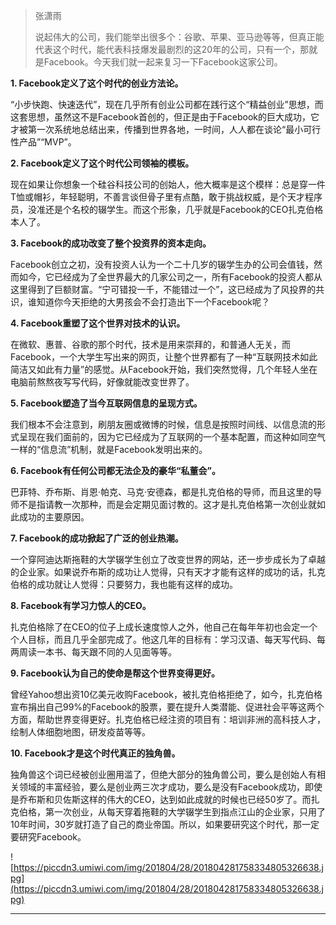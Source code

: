 > 张潇雨
> 
> 说起伟大的公司，我们能举出很多个：谷歌、苹果、亚马逊等等，但真正能代表这个时代，能代表科技爆发最剧烈的这20年的公司，只有一个，那就是Facebook。今天我们就一起来复习一下Facebook这家公司。

 **1. Facebook定义了这个时代的创业方法论。**

“小步快跑、快速迭代”，现在几乎所有创业公司都在践行这个“精益创业”思想，而这套思想，虽然这不是Facebook首创的，但正是由于Facebook的巨大成功，它才被第一次系统地总结出来，传播到世界各地，一时间，人人都在谈论“最小可行性产品”“MVP”。

 **2. Facebook定义了这个时代公司领袖的模板。**

现在如果让你想象一个硅谷科技公司的创始人，他大概率是这个模样：总是穿一件T恤或帽衫，年轻聪明，不善言谈但骨子里有点酷，敢于挑战权威，是个天才程序员，没准还是个名校的辍学生。而这个形象，几乎就是Facebook的CEO扎克伯格本人了。

 **3. Facebook的成功改变了整个投资界的资本走向。**

Facebook创立之初，没有投资人认为一个二十几岁的辍学生办的公司会值钱，然而如今，它已经成为了全世界最大的几家公司之一，所有Facebook的投资人都从这里得到了巨额财富。“宁可错投一千，不能错过一个”，这已经成为了风投界的共识，谁知道你今天拒绝的大男孩会不会打造出下一个Facebook呢？

 **4. Facebook重塑了这个世界对技术的认识。**

在微软、惠普、谷歌的那个时代，技术是用来崇拜的，和普通人无关，而Facebook，一个大学生写出来的网页，让整个世界都有了一种“互联网技术如此简洁又如此有力量”的感觉。从Facebook开始，我们突然觉得，几个年轻人坐在电脑前熬熬夜写写代码，好像就能改变世界了。

 **5. Facebook塑造了当今互联网信息的呈现方式。**

我们根本不会注意到，刷朋友圈或微博的时候，信息是按照时间线、以信息流的形式呈现在我们面前的，因为它已经成为了互联网的一个基本配置，而这种如同空气一样的“信息流”机制，就是Facebook发明出来的。

 **6. Facebook有任何公司都无法企及的豪华“私董会”。**

巴菲特、乔布斯、肖恩·帕克、马克·安德森，都是扎克伯格的导师，而且这里的导师不是指请教一次那种，而是会定期见面讨教的。这才是扎克伯格第一次创业就如此成功的主要原因。

 **7. Facebook的成功掀起了广泛的创业热潮。**

一个穿阿迪达斯拖鞋的大学辍学生创立了改变世界的网站，还一步步成长为了卓越的企业家。如果说乔布斯的成功让人觉得，只有天才才能有这样的成功的话，扎克伯格的成功就让人觉得：只要努力，我也能有这样的成功。

 **8. Facebook有学习力惊人的CEO。**

扎克伯格除了在CEO的位子上成长速度惊人之外，他自己在每年年初也会定一个个人目标，而且几乎全部完成了。他这几年的目标有：学习汉语、每天写代码、每两周读一本书、每天跟不同的人见面等等。

 **9. Facebook认为自己的使命是帮这个世界变得更好。**

曾经Yahoo想出资10亿美元收购Facebook，被扎克伯格拒绝了，如今，扎克伯格宣布捐出自己99%的Facebook的股票，要在提升人类潜能、促进社会平等这两个方面，帮助世界变得更好。扎克伯格已经注资的项目有：培训非洲的高科技人才，绘制人体细胞地图，研发疫苗等等。

 **10. Facebook才是这个时代真正的独角兽。**

独角兽这个词已经被创业圈用滥了，但绝大部分的独角兽公司，要么是创始人有相关领域的丰富经验，要么是创业两三次才成功，要么是没有Facebook成功，即使是乔布斯和贝佐斯这样的伟大的CEO，达到如此成就的时候也已经50岁了。而扎克伯格，第一次创业，从每天穿着拖鞋的大学辍学生到指点江山的企业家，只用了10年时间，30岁就打造了自己的商业帝国。所以，如果要研究这个时代，那一定要研究Facebook。

![https://piccdn3.umiwi.com/img/201804/28/201804281758334805326638.jpg](https://piccdn3.umiwi.com/img/201804/28/201804281758334805326638.jpg)

---
